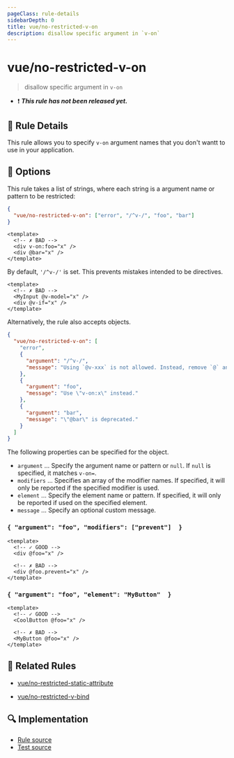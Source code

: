 ```yaml
---
pageClass: rule-details
sidebarDepth: 0
title: vue/no-restricted-v-on
description: disallow specific argument in `v-on`
---
```

# vue/no-restricted-v-on

> disallow specific argument in `v-on`

- :exclamation: <badge text="This rule has not been released yet." vertical="middle" type="error"> ***This rule has not been released yet.*** </badge>

## :book: Rule Details

This rule allows you to specify `v-on` argument names that you don't wantt to use in your application.

## :wrench: Options

This rule takes a list of strings, where each string is a argument name or pattern to be restricted:

```json
{
  "vue/no-restricted-v-on": ["error", "/^v-/", "foo", "bar"]
}
```

<eslint-code-block :rules="{'vue/no-restricted-v-on': ['error', '/^v-/', 'foo', 'bar']}">

```vue
<template>
  <!-- ✗ BAD -->
  <div v-on:foo="x" />
  <div @bar="x" />
</template>
```

</eslint-code-block>

By default, `'/^v-/'` is set. This prevents mistakes intended to be directives.

<eslint-code-block :rules="{'vue/no-restricted-v-on': ['error']}">

```vue
<template>
  <!-- ✗ BAD -->
  <MyInput @v-model="x" />
  <div @v-if="x" />
</template>
```

</eslint-code-block>

Alternatively, the rule also accepts objects.

```json
{
  "vue/no-restricted-v-on": [
    "error",
    {
      "argument": "/^v-/",
      "message": "Using `@v-xxx` is not allowed. Instead, remove `@` and use it as directive."
    },
    {
      "argument": "foo",
      "message": "Use \"v-on:x\" instead."
    },
    {
      "argument": "bar",
      "message": "\"@bar\" is deprecated."
    }
  ]
}
```

The following properties can be specified for the object.

- `argument` ... Specify the argument name or pattern or `null`. If `null` is specified, it matches `v-on=`.
- `modifiers` ... Specifies an array of the modifier names. If specified, it will only be reported if the specified modifier is used.
- `element` ... Specify the element name or pattern. If specified, it will only be reported if used on the specified element.
- `message` ... Specify an optional custom message.

### `{ "argument": "foo", "modifiers": ["prevent"]  }`

<eslint-code-block :rules="{'vue/no-restricted-v-on': ['error', { argument: 'foo', modifiers: ['prevent'] }]}">

```vue
<template>
  <!-- ✓ GOOD -->
  <div @foo="x" />

  <!-- ✗ BAD -->
  <div @foo.prevent="x" />
</template>
```

</eslint-code-block>

### `{ "argument": "foo", "element": "MyButton"  }`

<eslint-code-block :rules="{'vue/no-restricted-v-on': ['error', { argument: 'foo', element: 'MyButton' }]}">

```vue
<template>
  <!-- ✓ GOOD -->
  <CoolButton @foo="x" />

  <!-- ✗ BAD -->
  <MyButton @foo="x" />
</template>
```

</eslint-code-block>

## :couple: Related Rules

- [vue/no-restricted-static-attribute]

[vue/no-restricted-static-attribute]: ./no-restricted-static-attribute.md

- [vue/no-restricted-v-bind]

[vue/no-restricted-v-bind]: ./no-restricted-v-bind.md

## :mag: Implementation

- [Rule source](https://github.com/vuejs/eslint-plugin-vue/blob/master/lib/rules/no-restricted-v-on.js)
- [Test source](https://github.com/vuejs/eslint-plugin-vue/blob/master/tests/lib/rules/no-restricted-v-on.js)
